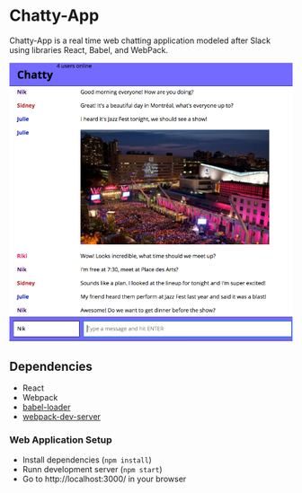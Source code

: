 # Chatty-App

Chatty-App is a real time web chatting application modeled after Slack using libraries React, Babel, and WebPack.

!["Screenshot of users chatting, including sending images"](https://github.com/TheTempas/chatty-app/blob/master/docs/users-chatting.png)

## Dependencies

- React
- Webpack
- [babel-loader](https://github.com/babel/babel-loader)
- [webpack-dev-server](https://github.com/webpack/webpack-dev-server)

### Web Application Setup

- Install dependencies (`npm install`)
- Runn development server (`npm start`)
- Go to http://localhost:3000/ in your browser